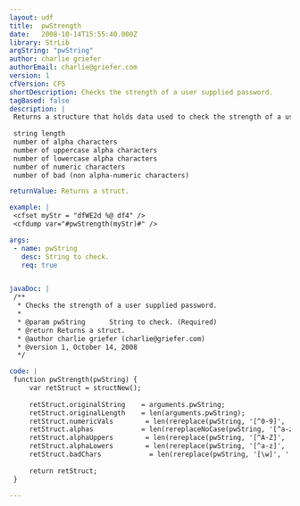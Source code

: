 ```yaml
---
layout: udf
title:  pwStrength
date:   2008-10-14T15:55:40.000Z
library: StrLib
argString: "pwString"
author: charlie griefer
authorEmail: charlie@griefer.com
version: 1
cfVersion: CF5
shortDescription: Checks the strength of a user supplied password.
tagBased: false
description: |
 Returns a structure that holds data used to check the strength of a user supplied password.  keys include:
 
 string length
 number of alpha characters
 number of uppercase alpha characters
 number of lowercase alpha characters
 number of numeric characters
 number of bad (non alpha-numeric characters)

returnValue: Returns a struct.

example: |
 <cfset myStr = "dfWE2d %@ df4" />
 <cfdump var="#pwStrength(myStr)#" />

args:
 - name: pwString
   desc: String to check.
   req: true


javaDoc: |
 /**
  * Checks the strength of a user supplied password.
  * 
  * @param pwString      String to check. (Required)
  * @return Returns a struct. 
  * @author charlie griefer (charlie@griefer.com) 
  * @version 1, October 14, 2008 
  */

code: |
 function pwStrength(pwString) {
     var retStruct = structNew();
 
     retStruct.originalString    = arguments.pwString;
     retStruct.originalLength    = len(arguments.pwString);
     retStruct.numericVals        = len(rereplace(pwString, '[^0-9]', '', 'all'));
     retStruct.alphas            = len(rereplaceNoCase(pwString, '[^a-z]', '', 'all'));
     retStruct.alphaUppers        = len(rereplace(pwString, '[^A-Z]', '', 'all'));
     retStruct.alphaLowers        = len(rereplace(pwString, '[^a-z]', '', 'all'));
     retStruct.badChars            = len(rereplace(pwString, '[\w]', '', 'all'));
     
     return retStruct;
 }

---
```


